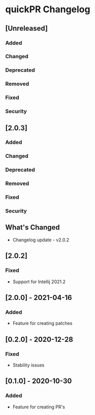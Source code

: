 <!-- Keep a Changelog guide -> https://keepachangelog.com -->

# quickPR Changelog

## [Unreleased]
### Added

### Changed

### Deprecated

### Removed

### Fixed

### Security

## [2.0.3]
### Added

### Changed

### Deprecated

### Removed

### Fixed

### Security

## What's Changed
* Changelog update - v2.0.2

## [2.0.2]
### Fixed
- Support for Intellij 2021.2

## [2.0.0] - 2021-04-16
### Added
- Feature for creating patches

## [0.2.0] - 2020-12-28
### Fixed
- Stability issues

## [0.1.0] - 2020-10-30
### Added
- Feature for creating PR's
